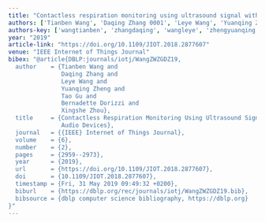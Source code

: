 ```yaml
---
title: "Contactless respiration monitoring using ultrasound signal with off-the-shelf audio devices"
authors: ['Tianben Wang', 'Daqing Zhang 0001', 'Leye Wang', 'Yuanqing Zheng', 'Tao Gu', 'Bernadette Dorizzi', 'Xingshe Zhou']
authors-key: ['wangtianben', 'zhangdaqing', 'wangleye', 'zhengyuanqing', 'gutao', 'dorizzibernadette', 'zhouxingshe']
year: "2019"
article-link: "https://doi.org/10.1109/JIOT.2018.2877607"
venue: "IEEE Internet of Things Journal"
bibex: "@article{DBLP:journals/iotj/WangZWZGDZ19,
  author    = {Tianben Wang and
               Daqing Zhang and
               Leye Wang and
               Yuanqing Zheng and
               Tao Gu and
               Bernadette Dorizzi and
               Xingshe Zhou},
  title     = {Contactless Respiration Monitoring Using Ultrasound Signal With Off-the-Shelf
               Audio Devices},
  journal   = {{IEEE} Internet of Things Journal},
  volume    = {6},
  number    = {2},
  pages     = {2959--2973},
  year      = {2019},
  url       = {https://doi.org/10.1109/JIOT.2018.2877607},
  doi       = {10.1109/JIOT.2018.2877607},
  timestamp = {Fri, 31 May 2019 09:49:32 +0200},
  biburl    = {https://dblp.org/rec/journals/iotj/WangZWZGDZ19.bib},
  bibsource = {dblp computer science bibliography, https://dblp.org}
}"
---
```

